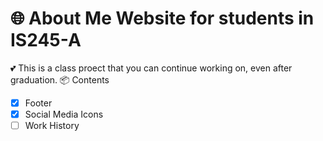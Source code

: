 # 🌐 About Me Website for students in IS245-A
💕 This is a class proect that you can continue working on, even after graduation.
📦 Contents

- [X] Footer
- [X] Social Media Icons
- [ ] Work History

